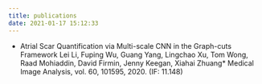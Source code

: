 ```yaml
---
title: publications
date: 2021-01-17 15:12:33
---
```

* Atrial Scar Quantification via Multi-scale CNN in the Graph-cuts Framework Lei Li, Fuping Wu, Guang Yang, Lingchao Xu, Tom Wong, Raad Mohiaddin, David Firmin, Jenny Keegan, Xiahai Zhuang* Medical Image Analysis, vol. 60, 101595, 2020. (IF: 11.148)